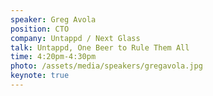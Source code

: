```yaml
---
speaker: Greg Avola
position: CTO
company: Untappd / Next Glass
talk: Untappd, One Beer to Rule Them All
time: 4:20pm-4:30pm
photo: /assets/media/speakers/gregavola.jpg
keynote: true
---
```


